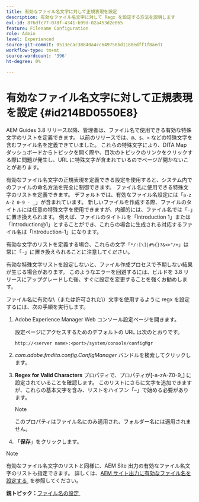 ```yaml
---
title: 有効なファイル名文字に対して正規表現を設定
description: 有効なファイル名文字に対して Regx を設定する方法を説明します
exl-id: 876dfc77-078f-4341-b99d-02a453d2e065
feature: Filename Configuration
role: Admin
level: Experienced
source-git-commit: 0513ecac38840a4cc649758bd1180edff1f8aed1
workflow-type: tm+mt
source-wordcount: '396'
ht-degree: 0%

---
```


# 有効なファイル名文字に対して正規表現を設定 {#id214BD0550E8}

AEM Guides 3.8 リリース以降、管理者は、ファイル名で使用できる有効な特殊文字のリストを定義できます。 以前のリリースでは、`@`、`$`、`>` などの特殊文字を含むファイル名を定義できていました。 これらの特殊文字により、DITA Map ダッシュボードからトピックを開く際や、目次のトピックのリンクをクリックする際に問題が発生し、URL に特殊文字が含まれているのでページが開かないことがあります。

有効なファイル名文字の正規表現を定義できる設定を使用すると、システム内でのファイルの命名方法を完全に制御できます。 ファイル名に使用できる特殊文字のリストを定義できます。 デフォルトでは、有効なファイル名設定には「`a-z A-Z 0-9 - _`」が含まれています。 新しいファイルを作成する際、ファイルのタイトルには任意の特殊文字を使用できますが、内部的には、ファイル名では「`-`」に置き換えられます。 例えば、ファイルのタイトルを「Introduction 1」または「Introduction@1」とすることができ、これらの場合に生成される対応するファイル名は「Introduction-1」になります。

有効な文字のリストを定義する場合、これらの文字「`*/:[\]|#%{}?&<>"/+`」は常に「`-`」に置き換えられることに注意してください。

有効な特殊文字リストを設定しないと、ファイル作成プロセスで予期しない結果が生じる場合があります。 このようなエラーを回避するには、ビルドを 3.8 リリースにアップグレードした後、すぐに設定を変更することを強くお勧めします。

ファイル名に有効な\（または許可された\）文字を使用するように regx を設定するには、次の手順を実行します。

1. Adobe Experience Manager Web コンソール設定ページを開きます。

   設定ページにアクセスするためのデフォルトの URL は次のとおりです。

   ```http
   http://<server name>:<port>/system/console/configMgr
   ```

1. *com.adobe.fmdita.config.ConfigManager* バンドルを検索してクリックします。

1. **Regex for Valid Characters** プロパティで、プロパティが\[-a-zA-Z0-9\_\] に設定されていることを確認します。 このリストにさらに文字を追加できますが、これらの基本文字を含み、リストをハイフン「–」で始める必要があります。

   >[!NOTE]
   >
   > このプロパティはファイル名にのみ適用され、フォルダー名には適用されません。

1. 「**保存**」をクリックします。


>[!NOTE]
>
> 有効なファイル名文字のリストと同様に、AEM Site 出力の有効なファイル名文字のリストも指定できます。 詳しくは、[AEM サイト出力に有効なファイル名を設定する &#x200B;](conf-file-names-valid-regx-aem-site-output.md#) を参照してください。

**親トピック：**&#x200B;[&#x200B; ファイル名の設定 &#x200B;](conf-file-names.md)
